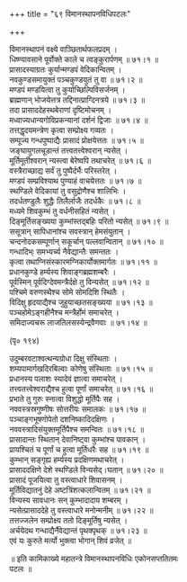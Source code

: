 +++
title = "६९ विमानस्थापनविधिपटलः"

+++
  
विमानस्थापनं वक्ष्ये वाञ्छितार्थफलप्रदम् ।  
धिष्ण्यावसाने पूर्वोक्ते काले च त्वङ्कुरार्पणम् ॥ ७१।१ ॥  
प्रासादस्याग्रतः कुर्यान्मण्डपं वेदिकान्वितम् ।  
नवकुण्डसमायुक्तं पञ्चकुण्डयुतं तु वा ॥ ७१।२ ॥  
मण्डपं मण्डयित्वा तु कुर्याच्छिल्पिविसर्जनम् ।  
ब्राह्मणान् भोजयेत्तत्र तद्दिनात्प्राग्दिनत्रये ॥ ७१।३ ॥  
तदा प्रासाददेहस्थबेराणां दृष्टिमोचनम् ।  
मध्वाज्यधान्यगोविप्रकन्यानां दर्शनं द्विजाः ॥ ७१।४ ॥  
तत्तद्धृदयमन्त्रेण कृत्वा सम्प्रोक्ष्य गव्यतः ।  
सम्पूज्य गन्धपुष्पाद्यैः प्रासादं प्रोक्षयेत्ततः ॥ ७१।५ ॥  
जङ्घायुगलचूडान्तं तत्त्वतत्त्वेश्वरान् न्यसेत् ।  
मूर्तिमूर्तीश्वरान् न्यस्त्वा बेरेष्वपि तथाचरेत् ॥ ७१।६ ॥  
वस्त्रैराच्छाद्य सर्वं तु पुष्पैर्दर्भैः परिस्तरेत् ।  
मण्डपं सम्प्रविश्याथ पुण्याहं वाचयेत्ततः ॥ ७१।७ ॥  
स्थण्डिले वेदिकायां तु वसुद्रोणैश्च शालिभिः ।  
तदर्धतण्डुलैः शुद्धैः तिलैर्लाजैः तदर्धकैः ॥ ७१।८ ॥  
मध्यमे शिवकुम्भं तु वर्धनीसहितं न्यसेत् ।  
दिङ्मूर्तिसङ्ख्यया कुम्भांस्तद्बहिः परितो न्यसेत् ॥ ७१।९ ॥  
ससूत्रान् सापिधानांश्च सवस्त्रान् हेमसंयुतान् ।  
चन्दनोदकसम्पूर्णान् सकूर्चान् पल्लवान्वितान् ॥ ७१।१० ॥  
गन्धादिभ्ः समभ्यर्च्य नैवेद्यान्तैः समन्ततः ।  
कृत्वा तथाग्निसंस्कारमग्निकार्योक्तमार्गतः ॥ ७१।११ ॥  
प्रधानकुण्डे हर्म्यस्य शिवाङ्गब्रह्मशम्बरैः ।  
पूर्वस्मिन् पूर्वदिग्देवमन्त्रैर्दक्षे तु विन्यसेत् ॥ ७१।१२ ॥  
पश्चिमे वरुणस्थैश्च सोमे सोमदिशि स्थितैः ।  
विदिक्षु हृदयाद्यैश्च जुहुयाच्छतसङ्ख्यया ॥ ७१।१३ ॥  
पञ्चहोमेऽङ्गहीनैश्च मन्त्रैर्होमं समाचरेत् ।  
समिदाज्यचरू लाजतिलसस्येन्द्रवैणवाः ॥ ७१।१४ ॥  
  
(पृ० १९४)   
  
उदुम्बरवटाश्वत्थन्यग्रोधा दिक्षु संस्थिताः ।  
शम्यपामार्गखदिरबिल्वाः कोणेषु संस्थिताः ॥ ७१।१५ ॥  
प्रधानस्य पलाशः स्यादेवं ज्ञात्वा समाचरेत् ।  
तत्त्वतत्त्वेश्वराद्यैश्च हुत्वा पूर्णां समाचरेत् ॥ ७१।१६ ॥  
प्रभाते तु गुरुः स्नात्वा विशुद्धो मूर्तिपैः सह ।  
नववस्त्रस्रगुष्णीषः सोत्तरीयः समालकः ॥ ७१।१७ ॥  
पञ्चाङ्गभूषणोपेतो दशनिष्कादिदक्षिणः ।  
नववस्त्रादिसंयुक्तमूर्तिपैश्च समन्वितः ॥ ७१।१८ ॥  
प्रासादान्तः स्थितान् देवानिष्ट्वा कुम्भांश्च पावकान् ।  
प्रायश्चितं च पूर्णां च हुत्वा मूर्तिधरैः सह ॥ ७१।१९ ॥  
कुम्भान् सङ्गृह्य हर्म्यस्य प्रदक्षिणमथाचरेत् ।  
प्रासाददक्षिणे देशे स्थण्डिले विन्यसेद्।घतान् ॥ ७१।२० ॥  
प्रासादं पूजयित्वा तु वस्त्वाधारे शिवासनम् ।  
मूर्तिविद्यातनुं देहे अष्टत्रिंशत्कलान्वितम् ॥ ७१।२१ ॥  
विन्यस्य सावधानः सन् कुम्भादादाय शम्बरम् ।  
न्यसेत्प्रासाददेहे तु वस्त्वाधारे मनोन्मनीम् ॥ ७१।२२ ॥  
तत्तज्जलेन सम्प्रोक्ष्य ततो दिङ्मूर्तिषु न्यसेत् ।  
अर्चयेदथ गन्धाद्यैर्नैवेद्यान्तं पृथक्पृथक् ॥ ७१।२३ ॥  
एवं यः कुरुते मर्त्यो भुक्त्वा भोगान् शिवं व्रजेत् ॥  
  
॥ इति कामिकाख्ये महातन्त्रे विमानस्थापनविधिः एकोनसप्ततितमः   
पटलः ॥  
  
  
  
